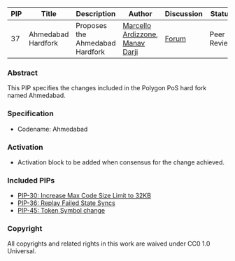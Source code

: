 | PIP | Title          | Description                | Author                        | Discussion                                                                  | Status      | Type                                     | Date                  |
|-----|----------------|----------------------------|-------------------------------|-----------------------------------------------------------------------------|-------------|------------------------------------------|-----------------------|
| 37  |Ahmedabad Hardfork| Proposes the Ahmedabad Hardfork | [Marcello Ardizzone](https://github.com/marcello33), [Manav Darji](https://github.com/manav2401)| [Forum](https://forum.polygon.technology/t/pip-37-ahmedabad-hardfork/13885) | Peer Review | Core | 2024-30-4

### Abstract

This PIP specifies the changes included in the Polygon PoS hard fork named Ahmedabad.

### Specification

- Codename: Ahmedabad

### Activation

- Activation block to be added when consensus for the change achieved.

### Included PIPs

  *   [PIP-30: Increase Max Code Size Limit to 32KB](https://github.com/maticnetwork/Polygon-Improvement-Proposals/blob/main/PIPs/PIP-30.md)
  *   [PIP-36: Replay Failed State Syncs](https://github.com/maticnetwork/Polygon-Improvement-Proposals/blob/main/PIPs/PIP-36.md)
  *   [PIP-45: Token Symbol change](https://github.com/maticnetwork/Polygon-Improvement-Proposals/blob/main/PIPs/PIP-45.md)

### Copyright

All copyrights and related rights in this work are waived under CC0 1.0 Universal.
